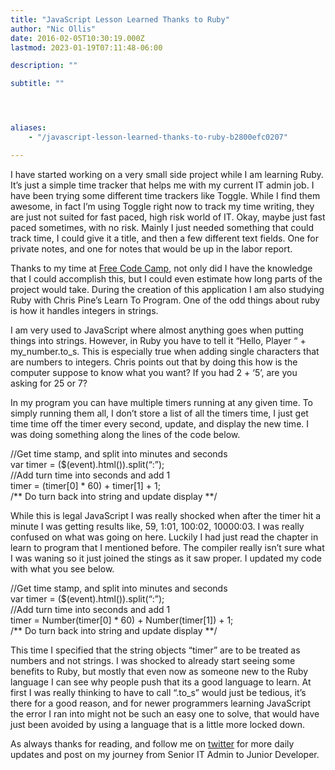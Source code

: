 ```yaml
---
title: "JavaScript Lesson Learned Thanks to Ruby"
author: "Nic Ollis"
date: 2016-02-05T10:30:19.000Z
lastmod: 2023-01-19T07:11:48-06:00

description: ""

subtitle: ""




aliases:
    - "/javascript-lesson-learned-thanks-to-ruby-b2800efc0207"

---
```


I have started working on a very small side project while I am learning Ruby. It’s just a simple time tracker that helps me with my current IT admin job. I have been trying some different time trackers like Toggle. While I find them awesome, in fact I’m using Toggle right now to track my time writing, they are just not suited for fast paced, high risk world of IT. Okay, maybe just fast paced sometimes, with no risk. Mainly I just needed something that could track time, I could give it a title, and then a few different text fields. One for private notes, and one for notes that would be up in the labor report.

Thanks to my time at [Free Code Camp](https://medium.com/u/8b318225c16a), not only did I have the knowledge that I could accomplish this, but I could even estimate how long parts of the project would take. During the creation of this application I am also studying Ruby with Chris Pine’s Learn To Program. One of the odd things about ruby is how it handles integers in strings.

I am very used to JavaScript where almost anything goes when putting things into strings. However, in Ruby you have to tell it “Hello, Player “ + my_number.to_s. This is especially true when adding single characters that are numbers to integers. Chris points out that by doing this how is the computer suppose to know what you want? If you had 2 + ‘5’, are you asking for 25 or 7?

In my program you can have multiple timers running at any given time. To simply running them all, I don’t store a list of all the timers time, I just get time time off the timer every second, update, and display the new time. I was doing something along the lines of the code below.

//Get time stamp, and split into minutes and seconds  
var timer = ($(event).html()).split(“:”);  
//Add turn time into seconds and add 1  
timer = (timer[0] * 60) + timer[1] + 1;  
/** Do turn back into string and update display **/

While this is legal JavaScript I was really shocked when after the timer hit a minute I was getting results like, 59, 1:01, 100:02, 10000:03. I was really confused on what was going on here. Luckily I had just read the chapter in learn to program that I mentioned before. The compiler really isn’t sure what I was waning so it just joined the stings as it saw proper. I updated my code with what you see below.

//Get time stamp, and split into minutes and seconds  
var timer = ($(event).html()).split(“:”);  
//Add turn time into seconds and add 1  
timer = Number(timer[0] * 60) + Number(timer[1]) + 1;  
/** Do turn back into string and update display **/

This time I specified that the string objects “timer” are to be treated as numbers and not strings. I was shocked to already start seeing some benefits to Ruby, but mostly that even now as someone new to the Ruby language I can see why people push that its a good language to learn. At first I was really thinking to have to call “.to_s” would just be tedious, it’s there for a good reason, and for newer programmers learning JavaScript the error I ran into might not be such an easy one to solve, that would have just been avoided by using a language that is a little more locked down.

As always thanks for reading, and follow me on [twitter](https://twitter.com/nic_ollis) for more daily updates and post on my journey from Senior IT Admin to Junior Developer.
